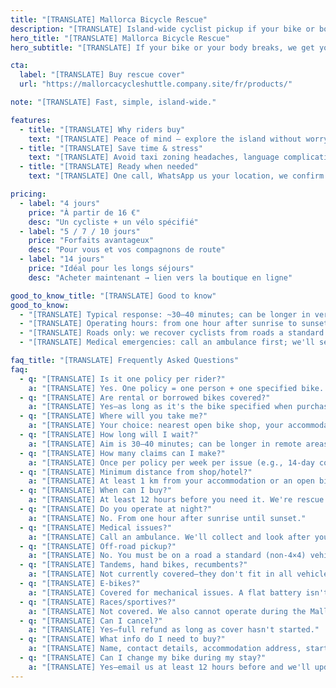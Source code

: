 ```yaml
---
title: "[TRANSLATE] Mallorca Bicycle Rescue"
description: "[TRANSLATE] Island-wide cyclist pickup if your bike or body breaks. Simple. Fast. Reliable."
hero_title: "[TRANSLATE] Mallorca Bicycle Rescue"
hero_subtitle: "[TRANSLATE] If your bike or your body breaks, we get you where you need to be."

cta:
  label: "[TRANSLATE] Buy rescue cover"
  url: "https://mallorcacycleshuttle.company.site/fr/products/"

note: "[TRANSLATE] Fast, simple, island-wide."

features:
  - title: "[TRANSLATE] Why riders buy"
    text: "[TRANSLATE] Peace of mind – explore the island without worrying about getting stranded."
  - title: "[TRANSLATE] Save time & stress"
    text: "[TRANSLATE] Avoid taxi zoning headaches, language complications and long roadside waits. Your whole day isn't ruined—nor your group's."
  - title: "[TRANSLATE] Ready when needed"
    text: "[TRANSLATE] One call, WhatsApp us your location, we confirm and send an ETA."

pricing:
  - label: "4 jours"
    price: "À partir de 16 €"
    desc: "Un cycliste + un vélo spécifié"
  - label: "5 / 7 / 10 jours"
    price: "Forfaits avantageux"
    desc: "Pour vous et vos compagnons de route"
  - label: "14 jours"
    price: "Idéal pour les longs séjours"
    desc: "Acheter maintenant → lien vers la boutique en ligne"

good_to_know_title: "[TRANSLATE] Good to know"
good_to_know:
  - "[TRANSLATE] Typical response: ~30–40 minutes; can be longer in very remote spots like Port de Sa Calobra during spring rush hour."
  - "[TRANSLATE] Operating hours: from one hour after sunrise to sunset."
  - "[TRANSLATE] Roads only: we recover cyclists from roads a standard (non-4×4) vehicle can access."
  - "[TRANSLATE] Medical emergencies: call an ambulance first; we'll secure/transport your bike (bikes don't fit in ambulances)."

faq_title: "[TRANSLATE] Frequently Asked Questions"
faq:
  - q: "[TRANSLATE] Is it one policy per rider?"
    a: "[TRANSLATE] Yes. One policy = one person + one specified bike. ID may be requested to prevent a group trying to cover everyone with one policy."
  - q: "[TRANSLATE] Are rental or borrowed bikes covered?"
    a: "[TRANSLATE] Yes—as long as it's the bike specified when purchasing (prevents group misuse)."
  - q: "[TRANSLATE] Where will you take me?"
    a: "[TRANSLATE] Your choice: nearest open bike shop, your accommodation, or your rental outlet."
  - q: "[TRANSLATE] How long will I wait?"
    a: "[TRANSLATE] Aim is 30–40 minutes; can be longer in remote areas (e.g., Port de Sa Calobra on very busy days). We have vehicles across the island and can bring in additional support."
  - q: "[TRANSLATE] How many claims can I make?"
    a: "[TRANSLATE] Once per policy per week per issue (e.g., 14-day cover includes two claims for the same issue). Different issues aren't capped, but abuse may result in cancellation and refund of the unused portion."
  - q: "[TRANSLATE] Minimum distance from shop/hotel?"
    a: "[TRANSLATE] At least 1 km from your accommodation or an open bike shop."
  - q: "[TRANSLATE] When can I buy?"
    a: "[TRANSLATE] At least 12 hours before you need it. We're rescue & recovery, not a taxi."
  - q: "[TRANSLATE] Do you operate at night?"
    a: "[TRANSLATE] No. From one hour after sunrise until sunset."
  - q: "[TRANSLATE] Medical issues?"
    a: "[TRANSLATE] Call an ambulance. We'll collect and look after your bike, but we are not medics."
  - q: "[TRANSLATE] Off-road pickup?"
    a: "[TRANSLATE] No. You must be on a road a standard (non-4×4) vehicle can drive on."
  - q: "[TRANSLATE] Tandems, hand bikes, recumbents?"
    a: "[TRANSLATE] Not currently covered—they don't fit in all vehicles."
  - q: "[TRANSLATE] E-bikes?"
    a: "[TRANSLATE] Covered for mechanical issues. A flat battery isn't a rescue reason; please manage charging—consider it a learning experience."
  - q: "[TRANSLATE] Races/sportives?"
    a: "[TRANSLATE] Not covered. We also cannot operate during the Mallorca 312 where there are road closures."
  - q: "[TRANSLATE] Can I cancel?"
    a: "[TRANSLATE] Yes—full refund as long as cover hasn't started."
  - q: "[TRANSLATE] What info do I need to buy?"
    a: "[TRANSLATE] Name, contact details, accommodation address, start date, and the bike details."
  - q: "[TRANSLATE] Can I change my bike during my stay?"
    a: "[TRANSLATE] Yes—email us at least 12 hours before and we'll update the policy."
---
```

